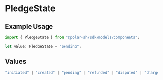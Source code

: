 # PledgeState

## Example Usage

```typescript
import { PledgeState } from "@polar-sh/sdk/models/components";

let value: PledgeState = "pending";
```

## Values

```typescript
"initiated" | "created" | "pending" | "refunded" | "disputed" | "charge_disputed" | "cancelled"
```
